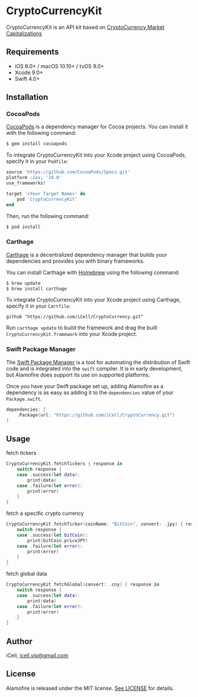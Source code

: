 # CryptoCurrencyKit


CryptoCurrencyKit is an API kit based on [CryptoCurrency Market Capitalizations](https://coinmarketcap.com/api/)


## Requirements

- iOS 8.0+ / macOS 10.10+ / tvOS 9.0+
- Xcode 9.0+
- Swift 4.0+

## Installation

### CocoaPods

[CocoaPods](http://cocoapods.org) is a dependency manager for Cocoa projects. You can install it with the following command:

```bash
$ gem install cocoapods
```

To integrate CryptoCurrencyKit into your Xcode project using CocoaPods, specify it in your `Podfile`:

```ruby
source 'https://github.com/CocoaPods/Specs.git'
platform :ios, '10.0'
use_frameworks!

target '<Your Target Name>' do
    pod 'CryptoCurrencyKit'
end
```

Then, run the following command:

```bash
$ pod install
```

### Carthage

[Carthage](https://github.com/Carthage/Carthage) is a decentralized dependency manager that builds your dependencies and provides you with binary frameworks.

You can install Carthage with [Homebrew](http://brew.sh/) using the following command:

```bash
$ brew update
$ brew install carthage
```

To integrate CryptoCurrencyKit into your Xcode project using Carthage, specify it in your `Cartfile`:

```ogdl
github "https://github.com/iCell/CryptoCurrency.git"
```

Run `carthage update` to build the framework and drag the built `CryptoCurrencyKit.framework` into your Xcode project.

### Swift Package Manager

The [Swift Package Manager](https://swift.org/package-manager/) is a tool for automating the distribution of Swift code and is integrated into the `swift` compiler. It is in early development, but Alamofire does support its use on supported platforms. 

Once you have your Swift package set up, adding Alamofire as a dependency is as easy as adding it to the `dependencies` value of your `Package.swift`.

```swift
dependencies: [
    .Package(url: "https://github.com/iCell/CryptoCurrency.git")
]
```

## Usage

fetch tickers

```Swift
CryptoCurrencyKit.fetchTickers { response in
    switch response {
    case .success(let data):
        print(data)
    case .failure(let error):
        print(error)
    }
}
```

fetch a specific crypto currency

```Swift
CryptoCurrencyKit.fetchTicker(coinName: "BitCoin", convert: .jpy) { response in
    switch response {
    case .success(let bitCoin):
        print(bitCoin.priceJPY)
    case .failure(let error):
        print(error)
    }
}
```

fetch global data

```Swift
CryptoCurrencyKit.fetchGlobal(convert: .cny) { response in
    switch response {
    case .success(let data):
        print(data)
    case .failure(let error):
        print(error)
    }
}
```

## Author

iCell, icell.vip@gmail.com

## License

Alamofire is released under the MIT license. [See LICENSE](https://github.com/iCell/CryptoCurrency/blob/master/LICENSE)  for details.

